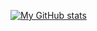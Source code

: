 [![My GitHub stats](https://github-readme-stats.vercel.app/api?username=ProgramminCat&theme=dracula)](https://github.com/anuraghazra/github-readme-stats)
